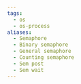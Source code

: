 ```yaml
---
tags:
  - os
  - os-process
aliases:
  - Semaphore
  - Binary semaphore
  - General semaphore
  - Counting semaphore
  - Sem post
  - Sem wait
---
```

